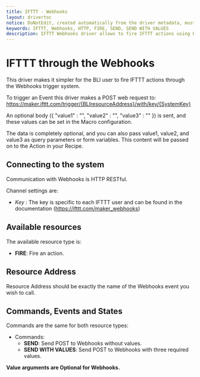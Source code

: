 ```yaml
---
title: IFTTT - Webhooks
layout: drivertoc
notice: DoNotEdit, created automatically from the driver metadata, must be updated on the driver itself
keywords: IFTTT, Webhooks, HTTP, FIRE, SEND, SEND WITH VALUES
description: IFTTT Webhooks driver allows to fire IFTTT actions using HTTP RESTful communication protocol.
---
```

 
# IFTTT through the Webhooks

This driver makes it simpler for the BLI user to fire IFTTT actions through the Webhooks trigger system.

To trigger an Event this driver makes a POST web request to: https://maker.ifttt.com/trigger/{BLIresourceAddress}/with/key/{SystemKey}

An optional body ({ "value1" : "", "value2" : "", "value3" : "" }) is sent, and these values can be set in the Macro configuration.

The data is completely optional, and you can also pass value1, value2, and value3 as query parameters or form variables. This content will be passed on to the Action in your Recipe. 

## Connecting to the system

Communication with Webhooks is HTTP RESTful. 

Channel settings are:

* _Key_ : The key is specific to each IFTTT user and can be found in the documentation (https://ifttt.com/maker_webhooks)

## Available resources

The available resource type is:

* **FIRE**: Fire an action.

## Resource Address

Resource Address should be exactly the name of the Webhooks event you wish to call.

## Commands, Events and States

Commands are the same for both resource types:

* Commands:
  - **SEND**: Send POST to Webhooks without values.
  - **SEND WITH VALUES**: Send POST to Webhooks with three required values.

**Value arguments are Optional for Webhooks.**

